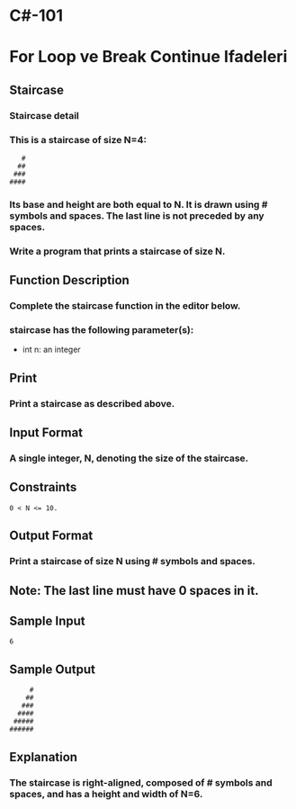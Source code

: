 # C#-101
# For Loop ve Break Continue Ifadeleri
## Staircase

### Staircase detail
### This is a staircase of size N=4:
```
   #
  ##
 ###
####
```
### Its base and height are both equal to N. It is drawn using # symbols and spaces. The last line is not preceded by any spaces.
### Write a program that prints a staircase of size N.
## Function Description
### Complete the staircase function in the editor below. 
### staircase has the following parameter(s): 
* int n: an integer
## Print
### Print a staircase as described above.
## Input Format
### A single integer, N, denoting the size of the staircase.
## Constraints
```
0 < N <= 10.
```
## Output Format
### Print a staircase of size N using # symbols and spaces.
## Note: The last line must have 0 spaces in it. 
## Sample Input
```
6 
```
## Sample Output 
```
     #
    ##
   ###
  ####
 #####
######
 ```
## Explanation
### The staircase is right-aligned, composed of # symbols and spaces, and has a height and width of N=6.